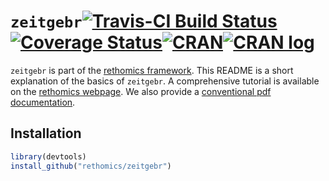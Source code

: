


# `zeitgebr`[![Travis-CI Build Status](https://travis-ci.org/rethomics/zeitgebr.svg?branch=master)](https://travis-ci.org/rethomics/zeitgebr)[![Coverage Status](https://img.shields.io/codecov/c/github/rethomics/zeitgebr/master.svg)](https://codecov.io/github/rethomics/zeitgebr?branch=master)[![CRAN](http://www.r-pkg.org/badges/version/zeitgebr)](https://cran.r-project.org/package=zeitgebr)[![CRAN log](https://cranlogs.r-pkg.org/badges/zeitgebr)](https://www.rdocumentation.org/packages/zeitgebr)

`zeitgebr` is part of the [rethomics framework](https://rethomics.github.io/).
This README is a short explanation of the basics of `zeitgebr`.
A comprehensive tutorial is available on the [rethomics webpage](https://rethomics.github.io/zeitgebr.html).
We also provide a [conventional pdf documentation](zeitgebr.pdf).


## Installation

```r
library(devtools)
install_github("rethomics/zeitgebr")
```
